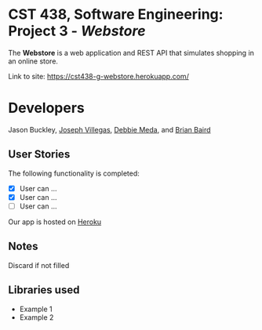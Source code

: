 # CST 438, Software Engineering: Project 3 - *Webstore*

The **Webstore** is a web application and REST API that simulates
shopping in an online store.

Link to site: https://cst438-g-webstore.herokuapp.com/

# Developers
Jason Buckley, 
[Joseph Villegas](https://github.com/Joseph-Villegas), 
[Debbie Meda](https://github.com/bitmonst3r), and 
[Brian Baird](https://github.com/BrianCSUMB)

## User Stories

The following functionality is completed:

- [x] User can ...
- [x] User can ...
- [ ] User can ...

Our app is hosted on [Heroku](https://cst438-g-webstore.herokuapp.com/)

## Notes
Discard if not filled

## Libraries used

- Example 1
- Example 2

